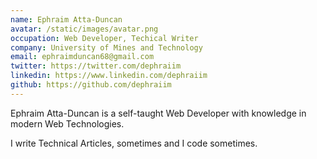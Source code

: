 ```yaml
---
name: Ephraim Atta-Duncan
avatar: /static/images/avatar.png
occupation: Web Developer, Techical Writer
company: University of Mines and Technology
email: ephraimduncan68@gmail.com
twitter: https://twitter.com/dephraiim
linkedin: https://www.linkedin.com/dephraiim
github: https://github.com/dephraiim
---
```


Ephraim Atta-Duncan is a self-taught Web Developer with knowledge in modern Web Technologies.

I write Technical Articles, sometimes and I code sometimes.
